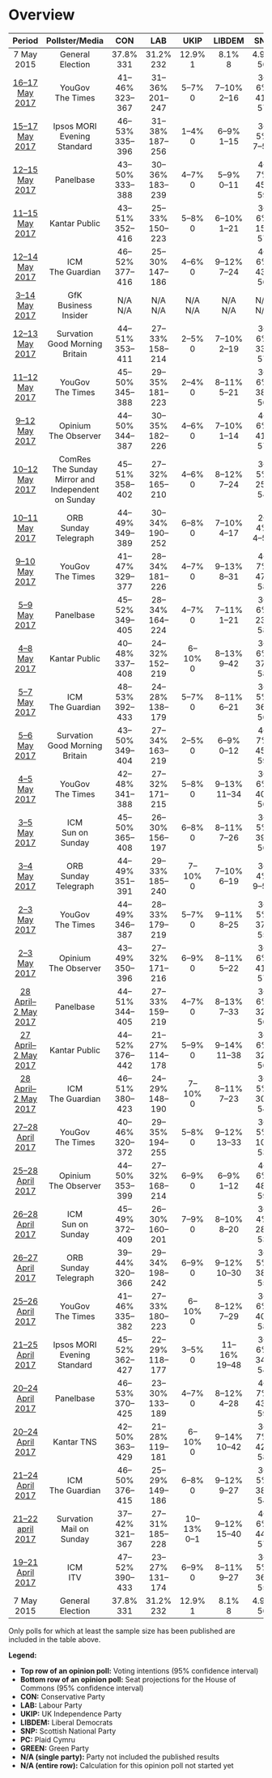 # Overview

| Period     | Pollster/Media   | CON | LAB | UKIP | LIBDEM | SNP | PC | GREEN |
|:----------:|:----------------:|:--:|:--:|:--:|:--:|:--:|:--:|:--:|
| 7 May 2015 | General Election | 37.8% <br> 331 | 31.2% <br> 232 | 12.9% <br> 1 | 8.1% <br> 8 | 4.9% <br> 56 | 0.6% <br> 3 | 3.8% <br> 1 |
| [16–17 May 2017](2017-05-17-YouGov.html) | YouGov<br>The Times | 41–46% <br> 323–367 | 31–36% <br> 201–247 | 5–7% <br> 0 | 7–10% <br> 2–16 | 3–6% <br> 41–57 | 0–1% <br> 0–5 | 1–3% <br> 0–1 |
| [15–17 May 2017](2017-05-17-Ipsos-MORI.html) | Ipsos MORI<br>Evening Standard | 46–53% <br> 335–396 | 31–38% <br> 187–256 | 1–4% <br> 0 | 6–9% <br> 1–15 | 3–5% <br> 7–55 | 0–1% <br> 0–5 | 2–4% <br> 0–1 |
| [12–15 May 2017](2017-05-15-Panelbase.html) | Panelbase | 43–50% <br> 333–388 | 30–36% <br> 183–239 | 4–7% <br> 0 | 5–9% <br> 0–11 | 4–7% <br> 45–59 | 0–1% <br> 0–6 | 2–4% <br> 0–1 |
| [11–15 May 2017](2017-05-15-Kantar.html) | Kantar Public | 43–51% <br> 352–416 | 25–33% <br> 150–223 | 5–8% <br> 0 | 6–10% <br> 1–21 | 3–6% <br> 15–57 | 0–2% <br> 3–12 | 3–6% <br> 1–2 |
| [12–14 May 2017](2017-05-14-ICM.html) | ICM<br>The Guardian | 46–52% <br> 377–416 | 25–30% <br> 147–186 | 4–6% <br> 0 | 9–12% <br> 7–24 | 4–6% <br> 43–56 | 0–1% <br> 0–4 | 2–4% <br> 0–1 |
| [3–14 May 2017](2017-05-14-GfK.html) | GfK<br>Business Insider | N/A <br> N/A | N/A <br> N/A | N/A <br> N/A | N/A <br> N/A | N/A <br> N/A | N/A <br> N/A | N/A <br> N/A |
| [12–13 May 2017](2017-05-13-Survation.html) | Survation<br>Good Morning Britain | 44–51% <br> 353–411 | 27–33% <br> 158–214 | 2–5% <br> 0 | 7–10% <br> 2–19 | 3–6% <br> 33–57 | 0–2% <br> 3–11 | 2–4% <br> 0–1 |
| [11–12 May 2017](2017-05-12-YouGov.html) | YouGov<br>The Times | 45–50% <br> 345–388 | 29–35% <br> 181–223 | 2–4% <br> 0 | 8–11% <br> 5–21 | 3–6% <br> 38–56 | 0–1% <br> 0–7 | 1–3% <br> 0–1 |
| [9–12 May 2017](2017-05-12-Opinium.html) | Opinium<br>The Observer | 44–50% <br> 344–387 | 30–35% <br> 182–226 | 4–6% <br> 0 | 7–10% <br> 1–14 | 4–6% <br> 41–57 | 0–1% <br> 0–7 | 2–3% <br> 0–1 |
| [10–12 May 2017](2017-05-12-ComRes.html) | ComRes<br>The Sunday Mirror and Independent on Sunday | 45–51% <br> 358–402 | 27–32% <br> 165–210 | 4–6% <br> 0 | 8–12% <br> 7–24 | 3–5% <br> 25–54 | 0–1% <br> 0–7 | 2–4% <br> 0–1 |
| [10–11 May 2017](2017-05-11-ORB.html) | ORB<br>Sunday Telegraph | 44–49% <br> 349–389 | 30–34% <br> 190–252 | 6–8% <br> 0 | 7–10% <br> 4–17 | 2–4% <br> 4–53 | 0–1% <br> 0–5 | 2–3% <br> 0–1 |
| [9–10 May 2017](2017-05-10-YouGov.html) | YouGov<br>The Times | 41–47% <br> 329–377 | 28–34% <br> 181–226 | 4–7% <br> 0 | 9–13% <br> 8–31 | 4–7% <br> 47–58 | 0–1% <br> 0–7 | 1–3% <br> 0–1 |
| [5–9 May 2017](2017-05-09-Panelbase.html) | Panelbase | 45–52% <br> 349–405 | 28–34% <br> 164–224 | 4–7% <br> 0 | 7–11% <br> 1–21 | 3–6% <br> 23–58 | 0–2% <br> 0–11 | 1–3% <br> 0–1 |
| [4–8 May 2017](2017-05-08-Kantar.html) | Kantar Public | 40–48% <br> 337–408 | 24–32% <br> 152–219 | 6–10% <br> 0 | 8–13% <br> 9–42 | 3–6% <br> 37–58 | 0–1% <br> 0–7 | 3–7% <br> 1–2 |
| [5–7 May 2017](2017-05-07-ICM.html) | ICM<br>The Guardian | 48–53% <br> 392–433 | 24–28% <br> 138–179 | 5–7% <br> 0 | 8–11% <br> 6–21 | 3–5% <br> 36–56 | 0–0% <br> 0–3 | 2–4% <br> 0–1 |
| [5–6 May 2017](2017-05-06-Survation.html) | Survation<br>Good Morning Britain | 43–50% <br> 349–404 | 27–34% <br> 163–219 | 2–5% <br> 0 | 6–9% <br> 0–12 | 4–7% <br> 45–59 | 1–2% <br> 3–11 | 2–4% <br> 0–1 |
| [4–5 May 2017](2017-05-05-YouGov.html) | YouGov<br>The Times | 42–48% <br> 341–388 | 27–32% <br> 171–215 | 5–8% <br> 0 | 9–13% <br> 11–34 | 3–6% <br> 40–56 | 0–1% <br> 0–7 | 1–3% <br> 0–1 |
| [3–5 May 2017](2017-05-05-ICM.html) | ICM<br>Sun on Sunday | 45–50% <br> 365–408 | 26–30% <br> 156–197 | 6–8% <br> 0 | 8–11% <br> 7–26 | 3–5% <br> 39–56 | 0–1% <br> 0–4 | 2–4% <br> 0–1 |
| [3–4 May 2017](2017-05-04-ORB.html) | ORB<br>Sunday Telegraph | 44–49% <br> 351–391 | 29–33% <br> 185–240 | 7–10% <br> 0 | 7–10% <br> 6–19 | 3–4% <br> 9–53 | 0–1% <br> 0–4 | N/A <br> N/A |
| [2–3 May 2017](2017-05-03-YouGov.html) | YouGov<br>The Times | 44–49% <br> 346–387 | 28–33% <br> 179–219 | 5–7% <br> 0 | 9–11% <br> 8–25 | 3–5% <br> 37–55 | 0–1% <br> 0–5 | 1–3% <br> 0–1 |
| [2–3 May 2017](2017-05-03-Opinium.html) | Opinium<br>The Observer | 43–49% <br> 350–396 | 27–32% <br> 171–216 | 6–9% <br> 0 | 8–11% <br> 5–22 | 3–6% <br> 41–57 | 0–1% <br> 0–4 | 2–3% <br> 0–1 |
| [28 April–2 May 2017](2017-05-02-Panelbase.html) | Panelbase | 44–51% <br> 344–405 | 27–33% <br> 159–219 | 4–7% <br> 0 | 8–13% <br> 7–33 | 3–6% <br> 32–56 | 0–1% <br> 0–7 | 1–4% <br> 0–1 |
| [27 April–2 May 2017](2017-05-02-Kantar.html) | Kantar Public | 44–52% <br> 376–442 | 21–27% <br> 114–178 | 5–9% <br> 0 | 9–14% <br> 11–38 | 3–6% <br> 32–56 | 0–2% <br> 3–14 | 3–6% <br> 1–2 |
| [28 April–2 May 2017](2017-05-02-ICM.html) | ICM<br>The Guardian | 46–51% <br> 380–423 | 24–29% <br> 148–190 | 7–10% <br> 0 | 8–11% <br> 7–23 | 3–5% <br> 30–54 | 0–1% <br> 0–4 | 2–4% <br> 0–2 |
| [27–28 April 2017](2017-04-28-YouGov.html) | YouGov<br>The Times | 40–46% <br> 320–372 | 29–35% <br> 194–255 | 5–8% <br> 0 | 9–12% <br> 13–33 | 3–5% <br> 10–53 | 0–1% <br> 0–5 | 1–3% <br> 0–1 |
| [25–28 April 2017](2017-04-28-Opinium.html) | Opinium<br>The Observer | 44–50% <br> 353–399 | 27–32% <br> 168–214 | 6–9% <br> 0 | 6–9% <br> 1–12 | 4–6% <br> 48–59 | 0–1% <br> 0–7 | 2–4% <br> 0–1 |
| [26–28 April 2017](2017-04-28-ICM.html) | ICM<br>Sun on Sunday | 45–49% <br> 372–409 | 26–30% <br> 160–201 | 7–9% <br> 0 | 8–10% <br> 8–20 | 3–4% <br> 28–53 | 0–1% <br> 0–4 | 3–5% <br> 1–2 |
| [26–27 April 2017](2017-04-27-ORB.html) | ORB<br>Sunday Telegraph | 39–44% <br> 320–366 | 29–34% <br> 198–242 | 6–9% <br> 0 | 9–12% <br> 10–30 | 3–5% <br> 38–55 | 0–1% <br> 0–4 | N/A <br> N/A |
| [25–26 April 2017](2017-04-26-YouGov.html) | YouGov<br>The Times | 41–46% <br> 335–382 | 27–33% <br> 180–223 | 6–10% <br> 0 | 8–12% <br> 7–29 | 3–6% <br> 40–58 | 0–1% <br> 0–7 | 2–4% <br> 0–1 |
| [21–25 April 2017](2017-04-25-Ipsos-MORI.html) | Ipsos MORI<br>Evening Standard | 45–52% <br> 362–427 | 22–29% <br> 118–177 | 3–5% <br> 0 | 11–16% <br> 19–48 | 3–6% <br> 34–54 | 1–3% <br> 6–25 | 1–2% <br> 0 |
| [20–24 April 2017](2017-04-24-Panelbase.html) | Panelbase | 46–53% <br> 370–425 | 23–30% <br> 133–189 | 4–7% <br> 0 | 8–12% <br> 4–28 | 4–7% <br> 43–59 | 0–2% <br> 1–12 | 2–4% <br> 0–2 |
| [20–24 April 2017](2017-04-24-Kantar-TNS.html) | Kantar TNS | 42–50% <br> 363–429 | 21–28% <br> 119–181 | 6–10% <br> 0 | 9–14% <br> 10–42 | 3–7% <br> 42–58 | 1–2% <br> 3–15 | 3–6% <br> 1–2 |
| [21–24 April 2017](2017-04-24-ICM.html) | ICM<br>The Guardian | 46–50% <br> 376–415 | 25–29% <br> 149–186 | 6–8% <br> 0 | 9–12% <br> 9–27 | 3–5% <br> 38–54 | 0–1% <br> 0–7 | 2–4% <br> 0–1 |
| [21–22 april 2017](2017-04-22-Survation.html) | Survation<br>Mail on Sunday | 37–42% <br> 321–367 | 27–31% <br> 185–228 | 10–13% <br> 0–1 | 9–12% <br> 15–40 | 4–6% <br> 44–57 | 0–1% <br> 0–7 | 2–3% <br> 0–1 |
| [19–21 April 2017](2017-04-21-ICM.html) | ICM<br>ITV | 47–52% <br> 390–433 | 23–27% <br> 131–174 | 6–9% <br> 0 | 8–11% <br> 9–27 | 3–5% <br> 36–55 | 0–1% <br> 0–7 | 3–4% <br> 0–2 |
| 7 May 2015 | General Election | 37.8% <br> 331 | 31.2% <br> 232 | 12.9% <br> 1 | 8.1% <br> 8 | 4.9% <br> 56 | 0.6% <br> 3 | 3.8% <br> 1 |

Only polls for which at least the sample size has been published are included in the table above.

**Legend:**
+ **Top row of an opinion poll:** Voting intentions (95% confidence interval)
+ **Bottom row of an opinion poll:** Seat projections for the House of Commons (95% confidence interval)
+ **CON:** Conservative Party
+ **LAB:** Labour Party
+ **UKIP:** UK Independence Party
+ **LIBDEM:** Liberal Democrats
+ **SNP:** Scottish National Party
+ **PC:** Plaid Cymru
+ **GREEN:** Green Party
+ **N/A (single party):** Party not included the published results
+ **N/A (entire row):** Calculation for this opinion poll not started yet

